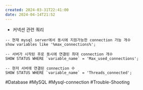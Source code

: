 ```yaml
---
created: 2024-03-31T22:41:00
date: 2024-04-14T21:52
---
```


- 커넥션 관련 쿼리
```
-- 현재 mysql server에서 동시에 지원가능한 connection 가능 개수
show variables like '%max_connections%';

-- 서버가 시작된 후로 동시에 연결된 최대 connection 개수
SHOW STATUS WHERE `variable_name` = 'Max_used_connections';  

-- 현저 서버에 연결된 connection 수
SHOW STATUS WHERE `variable_name` = 'Threads_connected';
```



#Database
#MySQL 
#Mysql-connection
#Trouble-Shooting